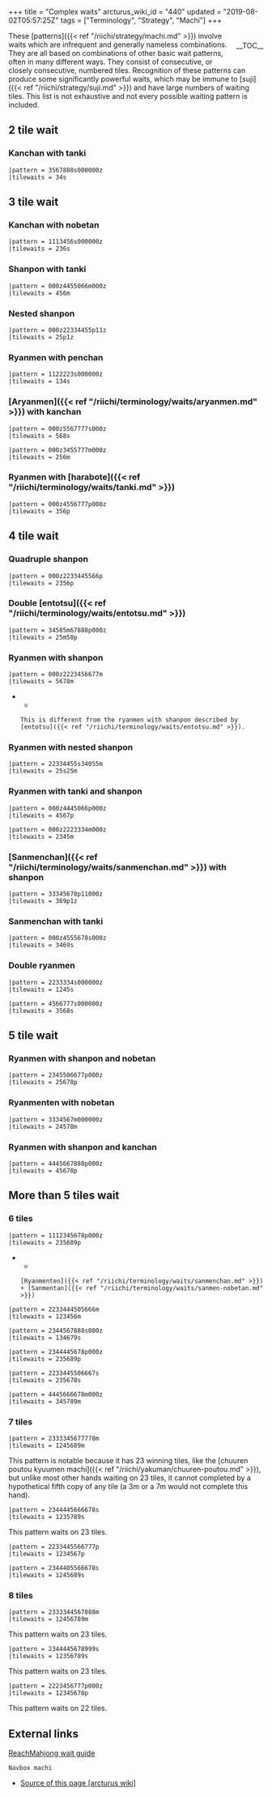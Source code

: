 +++
title = "Complex waits"
arcturus_wiki_id = "440"
updated = "2019-08-02T05:57:25Z"
tags = ["Terminology", "Strategy", "Machi"]
+++

<div style="float:right; width: auto; margin: 5px 0 5px 10px;">

\_\_TOC\_\_

</div>

These [patterns]({{< ref "/riichi/strategy/machi.md" >}}) involve waits which are infrequent and
generally nameless combinations. They are all based on combinations of other basic wait patterns,
often in many different ways. They consist of consecutive, or closely consecutive, numbered tiles.
Recognition of these patterns can produce some significantly powerful waits, which may be immune to
[suji]({{< ref "/riichi/strategy/suji.md" >}}) and have large numbers of waiting tiles. This list is
not exhaustive and not every possible waiting pattern is included.

## 2 tile wait

### Kanchan with tanki

```machi
|pattern = 3567888s000000z
|tilewaits = 34s
```

## 3 tile wait

### Kanchan with nobetan

```machi
|pattern = 1113456s000000z
|tilewaits = 236s
```

### Shanpon with tanki

```machi
|pattern = 000z4455066m000z
|tilewaits = 456m
```

### Nested shanpon

```machi
|pattern = 000z22334455p11z
|tilewaits = 25p1z
```

### Ryanmen with penchan

```machi
|pattern = 1122223s000000z
|tilewaits = 134s
```

### [Aryanmen]({{< ref "/riichi/terminology/waits/aryanmen.md" >}}) with kanchan

```machi
|pattern = 000z5567777s000z
|tilewaits = 568s
```

```machi
|pattern = 000z3455777m000z
|tilewaits = 256m
```

### Ryanmen with [harabote]({{< ref "/riichi/terminology/waits/tanki.md" >}})

```machi
|pattern = 000z4556777p000z
|tilewaits = 356p
```

## 4 tile wait

### Quadruple shanpon

```machi
|pattern = 000z2233445566p
|tilewaits = 2356p
```

### Double [entotsu]({{< ref "/riichi/terminology/waits/entotsu.md" >}})

```machi
|pattern = 34505m67888p000z
|tilewaits = 25m58p
```

### Ryanmen with shanpon

```machi
|pattern = 000z2223456677m
|tilewaits = 5678m
```

- -


      This is different from the ryanmen with shanpon described by [entotsu]({{< ref "/riichi/terminology/waits/entotsu.md" >}}).

### Ryanmen with nested shanpon

```machi
|pattern = 22334455s34055m
|tilewaits = 25s25m
```

### Ryanmen with tanki and shanpon

```machi
|pattern = 000z4445066p000z
|tilewaits = 4567p
```

```machi
|pattern = 000z2223334m000z
|tilewaits = 2345m
```

### [Sanmenchan]({{< ref "/riichi/terminology/waits/sanmenchan.md" >}}) with shanpon

```machi
|pattern = 33345678p11000z
|tilewaits = 369p1z
```

### Sanmenchan with tanki

```machi
|pattern = 000z4555678s000z
|tilewaits = 3469s
```

### Double ryanmen

```machi
|pattern = 2233334s000000z
|tilewaits = 1245s
```

```machi
|pattern = 4566777s000000z
|tilewaits = 3568s
```

## 5 tile wait

### Ryanmen with shanpon and nobetan

```machi
|pattern = 2345506677p000z
|tilewaits = 25678p
```

### Ryanmenten with nobetan

```machi
|pattern = 3334567m000000z
|tilewaits = 24578m
```

### Ryanmen with shanpon and kanchan

```machi
|pattern = 4445667888p000z
|tilewaits = 45678p
```

## More than 5 tiles wait

### 6 tiles

```machi
|pattern = 1112345678p000z
|tilewaits = 235689p
```

- -


      [Ryanmenten]({{< ref "/riichi/terminology/waits/sanmenchan.md" >}}) + [Sanmentan]({{< ref "/riichi/terminology/waits/sanmen-nobetan.md" >}})

```machi
|pattern = 2233444505666m
|tilewaits = 123456m
```

```machi
|pattern = 2344567888s000z
|tilewaits = 134679s
```

```machi
|pattern = 2344445678p000z
|tilewaits = 235689p
```

```machi
|pattern = 2233445506667s
|tilewaits = 235678s
```

```machi
|pattern = 4445666678m000z
|tilewaits = 345789m
```

### 7 tiles

```machi
|pattern = 2333345677778m
|tilewaits = 1245689m
```

This pattern is notable because it has 23 winning tiles, like the [chuuren poutou kyuumen
machi]({{< ref "/riichi/yakuman/chuuren-poutou.md" >}}), but unlike most other hands waiting on 23
tiles, it cannot completed by a hypothetical fifth copy of any tile (a 3m or a 7m would not complete
this hand).

```machi
|pattern = 2344445666678s
|tilewaits = 1235789s
```

This pattern waits on 23 tiles.

```machi
|pattern = 2233445566777p
|tilewaits = 1234567p
```

```machi
|pattern = 2344405566678s
|tilewaits = 1245689s
```

### 8 tiles

```machi
|pattern = 2333344567888m
|tilewaits = 12456789m
```

This pattern waits on 23 tiles.

```machi
|pattern = 2344445678999s
|tilewaits = 12356789s
```

This pattern waits on 23 tiles.

```machi
|pattern = 2223456777p000z
|tilewaits = 12345678p
```

This pattern waits on 22 tiles.

## External links

[ReachMahjong wait guide](http://reachmahjong.com/en/forum/viewtopic.php?f=5&t=52599)

`Navbox machi`

- [Source of this page [arcturus wiki]](http://arcturus.su/wiki/Complex_waits)

